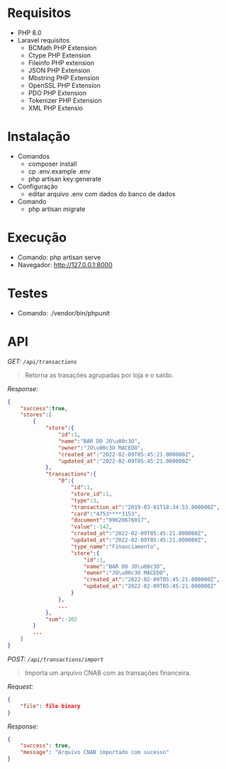 # Requisitos
- PHP 8.0
- Laravel requisitos
  - BCMath PHP Extension
  - Ctype PHP Extension
  - Fileinfo PHP extension
  - JSON PHP Extension
  - Mbstring PHP Extension
  - OpenSSL PHP Extension
  - PDO PHP Extension
  - Tokenizer PHP Extension
  - XML PHP Extensio

# Instalação
- Comandos
  - composer install
  - cp .env.example .env
  - php artisan key:generate
- Configuração
  - editar arquivo .env com dados do banco de dados
- Comando
  - php artisan migrate

# Execução
- Comando: php artisan serve
- Navegador: http://127.0.0.1:8000

# Testes
- Comando: ./vendor/bin/phpunit

# API
*GET: `/api/transactions`*
> Retorna as trasações agrupadas por loja e o saldo.
> 
*Response:*
```json
{
    "success":true,
    "stores":[
        {
            "store":{
                "id":1,
                "name":"BAR DO JO\u00c3O",
                "owner":"JO\u00c3O MACEDO",
                "created_at":"2022-02-09T05:45:21.000000Z",
                "updated_at":"2022-02-09T05:45:21.000000Z"
            },
            "transactions":{
                "0":{
                    "id":1,
                    "store_id":1,
                    "type":3,
                    "transaction_at":"2019-03-01T18:34:53.000000Z",
                    "card":"4753****3153",
                    "document":"09620676017",
                    "value":-142,
                    "created_at":"2022-02-09T05:45:21.000000Z",
                    "updated_at":"2022-02-09T05:45:21.000000Z",
                    "type_name":"Financiamento",
                    "store":{
                        "id":1,
                        "name":"BAR DO JO\u00c3O",
                        "owner":"JO\u00c3O MACEDO",
                        "created_at":"2022-02-09T05:45:21.000000Z",
                        "updated_at":"2022-02-09T05:45:21.000000Z"
                    }
                },
                ...
            },
            "sum":-102
        }
        ...
    ]
}
```

*POST: `/api/transactions/import`*
> Importa um arquivo CNAB com as transações financeira.

*Request:*
```json
{
    "file": file binary
}
```

*Response:*
```json
{
    "success": true,
    "message": "Arquivo CNAB importado com sucesso"
}
```
